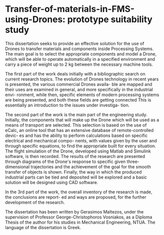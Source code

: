 # Transfer-of-materials-in-FMS-using-Drones: prototype suitability study

This dissertation seeks to provide an effective solution for the use of Drones to transfer materials
and components inside Processing Systems. The main goal is to select the appropriate components
and model a Drone, which will be able to operate automatically in a specified environment and carry
a piece of weight up to 2 kg between the necessary machine tools.

The first part of the work deals initially with a bibliographic search on current research topics. The
evolution of Drones technology in recent years is presented, the various commercial Drones availa-
ble are mapped and their uses are examined in general, and more specifically in the industrial envi-
ronment, while then, specific elements of modern processing systems are being presented, and both
these fields are getting connected This is essentially an introduction to the issues under investiga-
tion.

The second part of the work is the main part of the engineering study. Initially, the components that
will make up the Drone which will be used as a means of transport are selected. This selection is
based on the use of eCalc, an online tool that has an extensive database of remote-controlled devic-
es and has the ability to perform calculations based on specific electrical and mechanical compo-
nents, with values given by the user and through specific equations, to find the appropriate built for
every situation. The flight simulation of the Drone, developed using Matlab and Simulink software, is
then recorded. The results of the research are presented through diagrams of the Drone's response
to specific given three-dimensional trajectories and the achievement of the goal for the smooth
transfer of objects is shown. Finally, the way in which the produced industrial parts can be tied and
deposited will be explored and a basic solution will be designed using CAD software.

In the 3rd part of the work, the overall inventory of the research is made, the conclusions are report-
ed and ways are proposed, for the further development of the research.

The dissertation has been written by Gerasimos Maltezos, under the supervision of Professor George-Christophoros Vosniakos, as a Diploma Thesis of the author for his studies in Mechanical Engineering, NTUA. The language of the dissertation is Greek.
